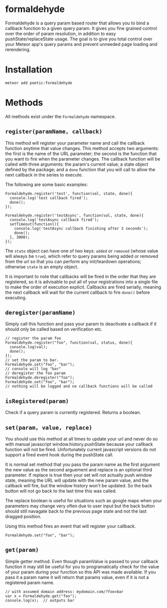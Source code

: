 # formaldehyde

Formaldehyde is a query param based router that allows you to bind a callback function to a given query param. It gives you fine grained control over the order of param resolution, in addition to easy pushState/replaceState usage. The goal is to give you total control over your Meteor app's query params and prevent unneeded page loading and rerendering.

# Installation

`meteor add poetic:formaldehyde`

# Methods

All methods exist under the `Formaldehyde` namespace.

## `register(paramName, callback)`

This method will register your parameter name and call the callback function anytime that value changes. This method accepts two arguments: the first is the name of the URL parameter; the second is the function that you want to fire when the parameter changes.  The callback function will be called with three arguments: the param's current value; a state object defined by the package; and a `done` function that you will call to allow the next callback in the series to execute.

The following are some basic examples:
```
Formaldehyde.register('test', function(val, state, done){
  console.log('test callback fired');
  done();
});

Formaldehyde.register('testAsync', function(val, state, done){
  console.log('testAsync callback fired');
  setTimeout(function(){
    console.log('testAsync callback finishing after 3 seconds');
    done();
  }, 3000);
});
```

The `state` object can have one of two keys: `added` or `removed` (whose value will always be `true`), which refer to query params being added or removed from the url so that you can perform any init/teardown operations; otherwise `state` is an empty object.

It is important to note that callbacks will be fired in the order that they are registered, so it is advisable to put all of your registrations into a single file to make the order of execution explicit. Callbacks are fired serially, meaning the next callback will wait for the current callback to fire `done()` before executing.

## `deregister(paramName)`

Simply call this function and pass your param to deactivate a callback if it should only be called based on verification etc.

```
// register the param foo
Formaldehyde.register("foo", function(val, status, done){
  console.log(val);
  done();
});
// set the param to bar.
Formaldehyde.set("foo", "bar");
// console will log "bar"
// deregister the foo param
Formaldehyde.deregister("foo");
Formaldehyde.set("foo", "bar");
// nothing will be logged and no callback functions will be called
```

## `isRegistered(param)`

Check if a query param is currently registered. Returns a boolean.

##  `set(param, value, replace)`

You should use this method at all times to update your url and never do so with manual javascript window.history.pushState because your callback function will not be fired. Unfortunately current javascript versions do not support a fired event hook during the pushState call.

It is normal set method that you pass the param name as the first argument the new value as the second arguement and replace is an optional third parameter. If replace is true then your set will not actually push window state, meaning the URL will update with the new param value, and the callback will fire, but the window history won't be updated. So the back button will not go back to the last time this was called.

The replace boolean is useful for situations such as google maps when your parameters may change very often due to user input but the back button should still navagate back to the previous page state and not the last dragged position.

Using this method fires an event that will register your callback.

`Formaldehyde.set("foo", "bar");`

## `get(param)`

Simple getter method. Even though paramValue is passed to your callback function it may still be useful for you to programatically check for the value of your param during your function so this API was made available. If you pass it a param name it will return that params value, even if it is not a registered param name.

```
// with assumed domain address: mydomain.com/?foo=bar
var x = Formaldehyde.get("foo");
console.log(x);  // outputs bar
```
